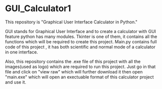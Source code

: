 # GUI_Calculator1
This repository is "Graphical User Interface Calculator in Python."


GUI stands for Graphical User Interface and to create a calculator with GUI feature python has many modules. 
Tkinter is one of them, it contains all the functions which will be required to create this project.
Main.py contains full code of this project , it has both scientific and normal mode of a calculator in one interface.

Also, this repository contains the .exe file of this project with all the images(used as logo) which are required to run this project. 
Just go in that file and click on "view raw" which will further download it then open "main.exe" which will open an exectuable format 
of this calculator project and use it.

